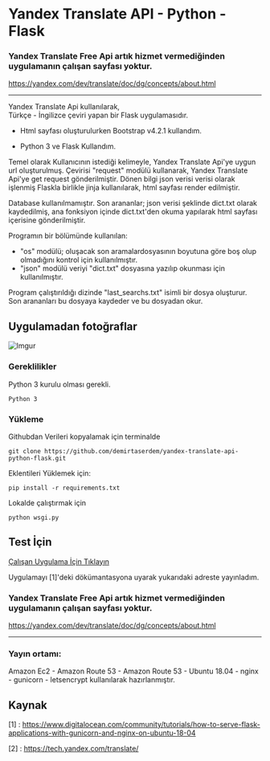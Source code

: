 # Yandex Translate API - Python - Flask 

### Yandex Translate Free Api artık hizmet vermediğinden uygulamanın çalışan sayfası yoktur.
https://yandex.com/dev/translate/doc/dg/concepts/about.html

---

Yandex Translate Api kullanılarak,  
Türkçe - İngilizce çeviri yapan bir Flask uygulamasıdır. 

 - Html sayfası oluşturulurken Bootstrap v4.2.1 kullandım.

- Python 3 ve Flask Kullandım.

Temel olarak Kullanıcının istediği kelimeyle, Yandex Translate Api'ye
uygun url oluşturulmuş. Çevirisi "request" modülü kullanarak, 
Yandex Translate Api'ye get request gönderilmiştir.
Dönen bilgi json verisi verisi olarak işlenmiş Flaskla birlikle jinja
kullanılarak, html sayfası render edilmiştir.

Database kullanılmamıştır. Son arananlar; json verisi şeklinde 
dict.txt olarak kaydedilmiş, ana fonksiyon içinde dict.txt'den okuma 
yapılarak html sayfası içerisine gönderilmiştir. 

Programın bir bölümünde kullanılan: 
- "os" modülü; oluşacak son aramalardosyasının boyutuna göre boş olup 
olmadığını kontrol için kullanılmıştır.
- "json" modülü veriyi "dict.txt" dosyasına yazılıp okunması için 
kullanılmıştır.

Program çalıştırıldığı dizinde "last_searchs.txt" isimli bir dosya oluşturur. Son arananları bu dosyaya kaydeder ve bu dosyadan 
okur. 
 
## Uygulamadan fotoğraflar

![Imgur](https://i.imgur.com/mjDEcM5.png?1) 

### Gereklilikler

Python 3 kurulu olması gerekli.

```
Python 3
```

### Yükleme

Githubdan Verileri kopyalamak için
terminalde
```
git clone https://github.com/demirtaserdem/yandex-translate-api-python-flask.git
```
Eklentileri Yüklemek için:
```
pip install -r requirements.txt
```
Lokalde çalıştırmak için
```
python wsgi.py
```

## Test İçin 
<a href="https://app1.erdemdemirtas.com.tr" target="_blank">Çalışan Uygulama İçin Tıklayın</a>

Uygulamayı [1]'deki dökümantasyona uyarak
yukarıdaki adreste yayınladım.

### Yandex Translate Free Api artık hizmet vermediğinden uygulamanın çalışan sayfası yoktur.
https://yandex.com/dev/translate/doc/dg/concepts/about.html

---

### Yayın ortamı:
Amazon Ec2 - Amazon Route 53 - Amazon Route 53 - Ubuntu 18.04 - nginx - 
gunicorn - letsencrypt kullanılarak hazırlanmıştır.

## Kaynak
[1] : https://www.digitalocean.com/community/tutorials/how-to-serve-flask-applications-with-gunicorn-and-nginx-on-ubuntu-18-04

[2] : https://tech.yandex.com/translate/